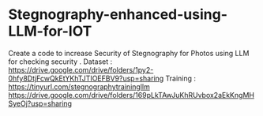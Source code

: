 # Stegnography-enhanced-using-LLM-for-IOT
Create a code to increase Security of Stegnography for Photos using LLM for checking security .
Dataset : https://drive.google.com/drive/folders/1py2-0hfy8DtjFcwQkEtYKhTJTIOEFBV9?usp=sharing
Training : https://tinyurl.com/stegnographytrainingllm
           https://drive.google.com/drive/folders/169pLkTAwJuKhRUvbox2aEkKngMHSyeOj?usp=sharing
